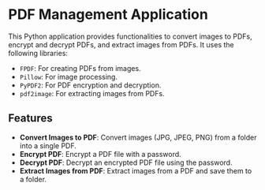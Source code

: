 # PDF Management Application

This Python application provides functionalities to convert images to PDFs, encrypt and decrypt PDFs, and extract images from PDFs. It uses the following libraries:
- `FPDF`: For creating PDFs from images.
- `Pillow`: For image processing.
- `PyPDF2`: For PDF encryption and decryption.
- `pdf2image`: For extracting images from PDFs.

## Features

- **Convert Images to PDF**: Convert images (JPG, JPEG, PNG) from a folder into a single PDF.
- **Encrypt PDF**: Encrypt a PDF file with a password.
- **Decrypt PDF**: Decrypt an encrypted PDF file using the password.
- **Extract Images from PDF**: Extract images from a PDF and save them to a folder.


